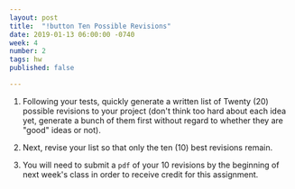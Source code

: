 ```yaml
---
layout: post
title:  "!button Ten Possible Revisions"
date: 2019-01-13 06:00:00 -0740
week: 4
number: 2
tags: hw
published: false

---
```


1. Following your tests, quickly generate a written list of Twenty (20) possible revisions to your project (don't think too hard about each idea yet, generate a bunch of them first without regard to whether they are "good" ideas or not).

2. Next, revise your list so that only the ten (10) best revisions remain.

3. You will need to submit a `pdf` of your 10 revisions by the beginning of next week's class in order to receive credit for this assignment.
